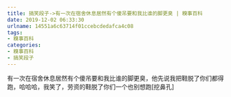 ```yaml
---
title: 搞笑段子->有一次在宿舍休息居然有个傻吊要和我比谁的脚更臭 | 糗事百科
date: 2019-12-02 06:33:30
urlname: 14551a6c63714f01ccebcdedafca4c08
tags: 
- 糗事百科
categories:
- 糗事百科
- 搞笑段子
---
```

有一次在宿舍休息居然有个傻吊要和我比谁的脚更臭，他先说我把鞋脱了你们都得跑，哈哈哈，我笑了，劳资的鞋脱了你们一个也别想跑[挖鼻孔]


